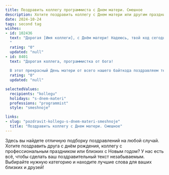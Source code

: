 ```yaml
---
title: Поздравить коллегу программиста с Днем матери. Смешное
description: Хотите поздравить коллегу с Днем матери или другим праздником? Наш ИИ создаст незабываемое поздравление, а вы обязательно выделитесь среди других.  
date: 2024-10-24
tags: second tag
wishes:
- id: 102436
  text: "Дорогая [Имя коллеги], с Днём матери! Надеюсь, твой код сегодня работает без багов, а дети — без глюков.  Пусть материнское счастье переполняет тебя так же сильно, как буфер переполняется при неожиданном  вводе данных!  Желаю тебе терпения,  как у компилятора, и  радости,  как у  программиста,  наконец-то  запустившего  сложный проект!
  "
  rating: "0"
  updated: "null"
- id: 8401
  text: "Дорогая коллега, программистка от бога!
  
  В этот прекрасный День матери от всего нашего байткода поздравляем тебя с твоим самым важным кодом — твоим материнством! Ты, как опытный дебаггер, улаживаешь любые детские баги, а твои алгоритмы воспитания — просто шедевр! Желаем, чтобы отладка продолжалась всегда успешно, а твой труд окупался не только детским смехом, но и регулярными \"апдейтами\" — новыми маленькими разработчиками!"
  rating: "0"
  updated: "null"

selectedValues:
  recipients: "kollegu"
  holidays: "s-dnem-materi"
  professions: "programmist"
  style: "smeshnoje"

links:
- slug: "pozdravit-kollegu-s-dnem-materi-smeshnoje"
  title: "Поздравить коллегу с Днем матери. Смешное"
---
```


Здесь вы найдете отличную подборку поздравлений на любой случай.
Хотите поздравить друга с днём рождения, коллегу с профессиональным праздником или близких с Новым годом? У нас есть всё, чтобы сделать ваш поздравительный текст незабываемым. Выбирайте нужную категорию и находите лучшие слова для ваших близких и друзей!
